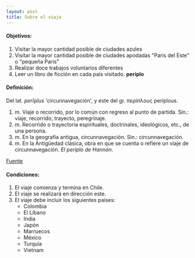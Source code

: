 ```yaml
---
layout: post
title: Sobre el viaje
---
```

<span id="frase"></span>

#### Objetivos:

1. Visitar la mayor cantidad posible de ciudades azules
2. Visitar la mayor cantidad posible de ciudades apodadas "Paris del Este" o "pequeña Paris"
3. Realizar doce trabajos voluntarios diferentes
4. Leer un libro de ficción en cada país visitado.
**periplo**

#### Definición:

Del lat. *perĭplus* 'circunnavegación', y este del gr. περίπλους períplous.
<ol>
<li>
m. Viaje o recorrido, por lo común con regreso al punto de partida.
Sin.: viaje, recorrido, trayecto, peregrinaje.
</li>
<li>
m. Recorrido o trayectoria espirituales, doctrinales, ideológicos, etc., de una persona.
</li>
<li>
m. En la geografía antigua, circunnavegación.
Sin.: circunnavegación.
</li>
<li>
m. En la Antigüedad clásica, obra en que se cuenta o refiere un viaje de circunnavegación. <em>El periplo de Hannón</em>.
</li>
</ol>

[Fuente](https://dle.rae.es/periplo)

#### Condiciones:
<ol>
<li>
El viaje comienza y termina en Chile.
</li>
<li>
El viaje se realizará en dirección este.
</li>
<li>
El viaje debe incluir los siguientes países:
	<ul>
		<li>
		Colombia
		</li>
		<li>
		El Líbano
		</li>
		<li>
		India
		</li>
		<li>
		Japón
		</li>
		<li>
		Marruecos
		</li>
		<li>
		México
		</li>
		<li>
		Turquía
		</li>
		<li>
		Vietnam
		</li>
	</ul>
</li>
</ol>

<script>
let frase = document.getElementById("frase");
let hoy = new Date();
let fecha_inicio = new Date(2024,1,16);
fecha_inicio.setHours(hoy.getHours())
fecha_inicio.setMinutes(hoy.getMinutes())
fecha_inicio.setSeconds(hoy.getSeconds())
fecha_inicio.setMilliseconds(hoy.getMilliseconds())
let dif = fecha_inicio.getTime() - hoy.getTime();
let milisegundos = dif / (1000 * 3600 * 24);
let dias;

if (Math.sign(milisegundos) == 1) {
	dias = Math.ceil(milisegundos);
} else if (Math.sign(milisegundos) == -1) {
	dias = Math.floor(milisegundos);
} else {
	dias = 0;
}

if (dias == 1) {
	frase.innerText = `El viaje comenzará mañana`
} else if (dias > 0) {
	frase.innerText = `El viaje comenzará en ${dias} días.`
} else if (dias == -1) {
	frase.innerText = `El viaje comenzó ayer`
} else if (dias < 0) {
	frase.innerText = `El viaje comenzó hace ${Math.abs(dias)} días.`
} else {
	frase.innerText = `El viaje comienza hoy.`
}
</script>
